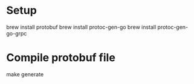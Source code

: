 # Setup

brew install protobuf
brew install protoc-gen-go
brew install protoc-gen-go-grpc

# Compile protobuf file

make generate